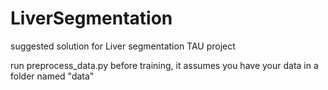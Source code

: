 # LiverSegmentation
suggested solution for Liver segmentation TAU project

run preprocess_data.py before training, it assumes you have your data in a folder named "data"
